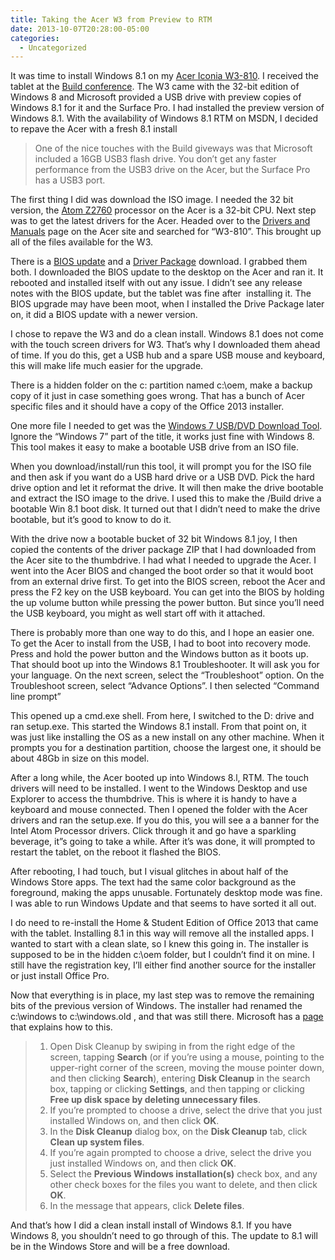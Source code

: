 ```yaml
---
title: Taking the Acer W3 from Preview to RTM
date: 2013-10-07T20:28:00-05:00
categories:
  - Uncategorized
---
```

It was time to install Windows 8.1 on my [Acer Iconia W3-810](http://www.microsoftstore.com/store/msusa/en_US/pdp/Acer-Iconia-W3-810-1416-Tablet-64-GB/productID.282303500). I received the tablet at the [Build conference](http://www.buildwindows.com/). The W3 came with the 32-bit edition of Windows 8 and Microsoft provided a USB drive with preview copies of Windows 8.1 for it and the Surface Pro. I had installed the preview version of Windows 8.1. With the availability of Windows 8.1 RTM on MSDN, I decided to repave the Acer with a fresh 8.1 install

> One of the nice touches with the Build giveways was that Microsoft included a 16GB USB3 flash drive. You don&#8217;t get any faster performance from the USB3 drive on the Acer, but the Surface Pro has a USB3 port.

The first thing I did was download the ISO image. I needed the 32 bit version, the [Atom Z2760](http://ark.intel.com/products/70105/Intel-Atom-Processor-Z2760-1MB-Cache-1_80-GHz) processor on the Acer is a 32-bit CPU. Next step was to get the latest drivers for the Acer. Headed over to the [Drivers and Manuals](http://us.acer.com/ac/en/US/content/drivers) page on the Acer site and searched for &#8220;W3-810&#8221;. This brought up all of the files available for the W3.

There is a [BIOS update](http://global-download.acer.com/GDFiles/BIOS/BIOS/BIOS_Acer_1.02_A_A.zip?acerid=635102613815891211&Step1=TABLET&Step2=ICONIA%20W&Step3=W3-810&OS=ALL&LC=en&BC=ACER&SC=PA_6) and a [Driver Package](http://us.acer.com/ac/en/US/content/drivers) download. I grabbed them both. I downloaded the BIOS update to the desktop on the Acer and ran it. It rebooted and installed itself with out any issue. I didn&#8217;t see any release notes with the BIOS update, but the tablet was fine after  installing it. The BIOS upgrade may have been moot, when I installed the Drive Package later on, it did a BIOS update with a newer version.

I chose to repave the W3 and do a clean install. Windows 8.1 does not come with the touch screen drivers for W3. That&#8217;s why I downloaded them ahead of time. If you do this, get a USB hub and a spare USB mouse and keyboard, this will make life much easier for the upgrade.

There is a hidden folder on the c: partition named c:\oem, make a backup copy of it just in case something goes wrong. That has a bunch of Acer specific files and it should have a copy of the Office 2013 installer.

One more file I needed to get was the [Windows 7 USB/DVD Download Tool](http://wudt.codeplex.com/). Ignore the &#8220;Windows 7&#8221; part of the title, it works just fine with Windows 8. This tool makes it easy to make a bootable USB drive from an ISO file.

When you download/install/run this tool, it will prompt you for the ISO file and then ask if you want do a USB hard drive or a USB DVD. Pick the hard drive option and let it reformat the drive. It will then make the drive bootable and extract the ISO image to the drive. I used this to make the /Build drive a bootable Win 8.1 boot disk. It turned out that I didn&#8217;t need to make the drive bootable, but it&#8217;s good to know to do it.

With the drive now a bootable bucket of 32 bit Windows 8.1 joy, I then copied the contents of the driver package ZIP that I had downloaded from the Acer site to the thumbdrive. I had what I needed to upgrade the Acer. I went into the Acer BIOS and changed the boot order so that it would boot from an external drive first. To get into the BIOS screen, reboot the Acer and press the F2 key on the USB keyboard. You can get into the BIOS by holding the up volume button while pressing the power button. But since you&#8217;ll need the USB keyboard, you might as well start off with it attached.

There is probably more than one way to do this, and I hope an easier one. To get the Acer to install from the USB, I had to boot into recovery mode. Press and hold the power button and the Windows button as it boots up. That should boot up into the Windows 8.1 Troubleshooter. It will ask you for your language. On the next screen, select the &#8220;Troubleshoot&#8221; option. On the Troubleshoot screen, select &#8220;Advance Options&#8221;. I then selected &#8220;Command line prompt&#8221;

This opened up a cmd.exe shell. From here, I switched to the D: drive and ran setup.exe. This started the Windows 8.1 install. From that point on, it was just like installing the OS as a new install on any other machine. When it prompts you for a destination partition, choose the largest one, it should be about 48Gb in size on this model. 

After a long while, the Acer booted up into Windows 8.l, RTM. The touch drivers will need to be installed. I went to the Windows Desktop and use Explorer to access the thumbdrive. This is where it is handy to have a keyboard and mouse connected. Then I opened the folder with the Acer drivers and ran the setup.exe. If you do this, you will see a a banner for the Intel Atom Processor drivers. Click through it and go have a sparkling beverage, it&#8221;s going to take a while. After it&#8217;s was done, it will prompted to restart the tablet, on the reboot it flashed the BIOS.

After rebooting, I had touch, but I visual glitches in about half of the Windows Store apps. The text had the same color background as the foreground, making the apps unusable. Fortunately desktop mode was fine. I was able to run Windows Update and that seems to have sorted it all out.

I do need to re-install the Home & Student Edition of Office 2013 that came with the tablet. Installing 8.1 in this way will remove all the installed apps. I wanted to start with a clean slate, so I knew this going in. The installer is supposed to be in the hidden c:\oem folder, but I couldn&#8217;t find it on mine. I still have the registration key, I&#8217;ll either find another source for the installer or just install Office Pro.

Now that everything is in place, my last step was to remove the remaining bits of the previous version of Windows. The installer had renamed the c:\windows to c:\windows.old , and that was still there. Microsoft has a [page](http://windows.microsoft.com/en-us/windows-8/how-remove-windows-old-folder) that explains how to this.

>   1. Open Disk Cleanup by swiping in from the right edge of the screen, tapping **Search** (or if you&#8217;re using a mouse, pointing to the upper-right corner of the screen, moving the mouse pointer down, and then clicking **Search**), entering **Disk Cleanup** in the search box, tapping or clicking **Settings**, and then tapping or clicking **Free up disk space by deleting unnecessary files**.
>   2. If you&#8217;re prompted to choose a drive, select the drive that you just installed Windows on, and then click **OK**.
>   3. In the **Disk Cleanup** dialog box, on the **Disk Cleanup** tab, click **Clean up system files**.
>   4. If you&#8217;re again prompted to choose a drive, select the drive you just installed Windows on, and then click **OK**.
>   5. Select the **Previous Windows installation(s)** check box, and any other check boxes for the files you want to delete, and then click **OK**.
>   6. In the message that appears, click **Delete files**.

And that&#8217;s how I did a clean install install of Windows 8.1. If you have Windows 8, you shouldn&#8217;t need to go through of this. The update to 8.1 will be in the Windows Store and will be a free download.
